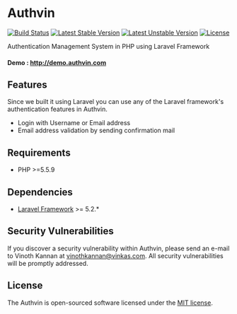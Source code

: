 # Authvin

[![Build Status](https://travis-ci.org/authvin/authvin.svg?branch=master)](https://travis-ci.org/authvin/authvin)
[![Latest Stable Version](https://poser.pugx.org/authvin/authvin/v/stable.svg)](https://packagist.org/packages/authvin/authvin)
[![Latest Unstable Version](https://poser.pugx.org/authvin/authvin/v/unstable.svg)](https://packagist.org/packages/authvin/authvin)
[![License](https://poser.pugx.org/authvin/authvin/license.svg)](https://packagist.org/packages/authvin/authvin)

Authentication Management System in PHP using Laravel Framework

#### Demo : http://demo.authvin.com

## Features

Since we built it using Laravel you can use any of the Laravel framework's authentication features in Authvin.

* Login with Username or Email address
* Email address validation by sending confirmation mail

## Requirements

* PHP >=5.5.9

## Dependencies

* [Laravel Framework](https://github.com/laravel/laravel) >= 5.2.*

## Security Vulnerabilities

If you discover a security vulnerability within Authvin, please send an e-mail to Vinoth Kannan at vinothkannan@vinkas.com. All security vulnerabilities will be promptly addressed.

## License

The Authvin is open-sourced software licensed under the [MIT license](http://opensource.org/licenses/MIT).

